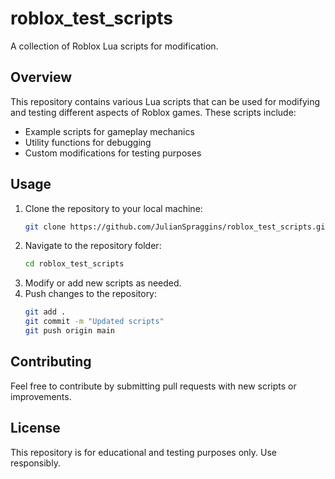 # roblox_test_scripts

A collection of Roblox Lua scripts for modification.

## Overview
This repository contains various Lua scripts that can be used for modifying and testing different aspects of Roblox games. These scripts include:
- Example scripts for gameplay mechanics
- Utility functions for debugging
- Custom modifications for testing purposes

## Usage
1. Clone the repository to your local machine:
   ```sh
   git clone https://github.com/JulianSpraggins/roblox_test_scripts.git
   ```
2. Navigate to the repository folder:
   ```sh
   cd roblox_test_scripts
   ```
3. Modify or add new scripts as needed.
4. Push changes to the repository:
   ```sh
   git add .
   git commit -m "Updated scripts"
   git push origin main
   ```

## Contributing
Feel free to contribute by submitting pull requests with new scripts or improvements.

## License
This repository is for educational and testing purposes only. Use responsibly.
